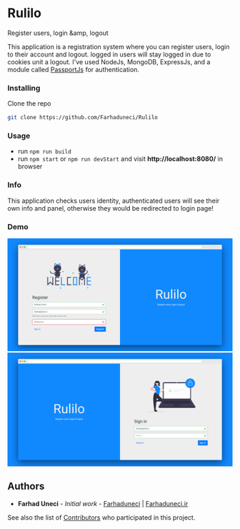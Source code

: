 # Rulilo
Register users, login &amp, logout

This application is a registration system where you can register users, login to their account and logout. logged in users will stay logged in due 
to cookies unit a logout. I've used NodeJs, MongoDB, ExpressJs, and a module called [PassportJs](http://www.passportjs.org/) for authentication.

### Installing

Clone the repo
```sh
git clone https://github.com/Farhaduneci/Rulilo
```

### Usage

- run `npm run build`
- run `npm start` or `npm run devStart` and visit **http://localhost:8080/** in browser

### Info
This application checks users identity, authenticated users will see their own info and panel,
otherwise they would be redirected to login page!

### Demo
![Signup Mock](/Demo/Signup-Mock.png)
![Sign in Mock](/Demo/Signin-Mock.png)

## Authors

* **Farhad Uneci** - *Initial work* - [Farhaduneci](https://github.com/Farhaduneci) | [Farhaduneci.ir](https://Farhaduneci.ir)

See also the list of [Contributors](https://github.com/Farhaduneci/Rulilo/graphs/contributors) who participated in this project.
